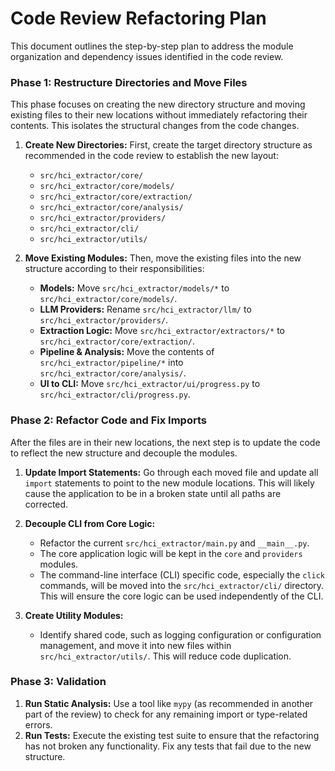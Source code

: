 # Code Review Refactoring Plan

This document outlines the step-by-step plan to address the module organization and dependency issues identified in the code review.

### **Phase 1: Restructure Directories and Move Files**

This phase focuses on creating the new directory structure and moving existing files to their new locations without immediately refactoring their contents. This isolates the structural changes from the code changes.

1.  **Create New Directories:** First, create the target directory structure as recommended in the code review to establish the new layout:
    *   `src/hci_extractor/core/`
    *   `src/hci_extractor/core/models/`
    *   `src/hci_extractor/core/extraction/`
    *   `src/hci_extractor/core/analysis/`
    *   `src/hci_extractor/providers/`
    *   `src/hci_extractor/cli/`
    *   `src/hci_extractor/utils/`

2.  **Move Existing Modules:** Then, move the existing files into the new structure according to their responsibilities:
    *   **Models:** Move `src/hci_extractor/models/*` to `src/hci_extractor/core/models/`.
    *   **LLM Providers:** Rename `src/hci_extractor/llm/` to `src/hci_extractor/providers/`.
    *   **Extraction Logic:** Move `src/hci_extractor/extractors/*` to `src/hci_extractor/core/extraction/`.
    *   **Pipeline & Analysis:** Move the contents of `src/hci_extractor/pipeline/*` into `src/hci_extractor/core/analysis/`.
    *   **UI to CLI:** Move `src/hci_extractor/ui/progress.py` to `src/hci_extractor/cli/progress.py`.

### **Phase 2: Refactor Code and Fix Imports**

After the files are in their new locations, the next step is to update the code to reflect the new structure and decouple the modules.

1.  **Update Import Statements:** Go through each moved file and update all `import` statements to point to the new module locations. This will likely cause the application to be in a broken state until all paths are corrected.

2.  **Decouple CLI from Core Logic:**
    *   Refactor the current `src/hci_extractor/main.py` and `__main__.py`.
    *   The core application logic will be kept in the `core` and `providers` modules.
    *   The command-line interface (CLI) specific code, especially the `click` commands, will be moved into the `src/hci_extractor/cli/` directory. This will ensure the core logic can be used independently of the CLI.

3.  **Create Utility Modules:**
    *   Identify shared code, such as logging configuration or configuration management, and move it into new files within `src/hci_extractor/utils/`. This will reduce code duplication.

### **Phase 3: Validation**

1.  **Run Static Analysis:** Use a tool like `mypy` (as recommended in another part of the review) to check for any remaining import or type-related errors.
2.  **Run Tests:** Execute the existing test suite to ensure that the refactoring has not broken any functionality. Fix any tests that fail due to the new structure.
